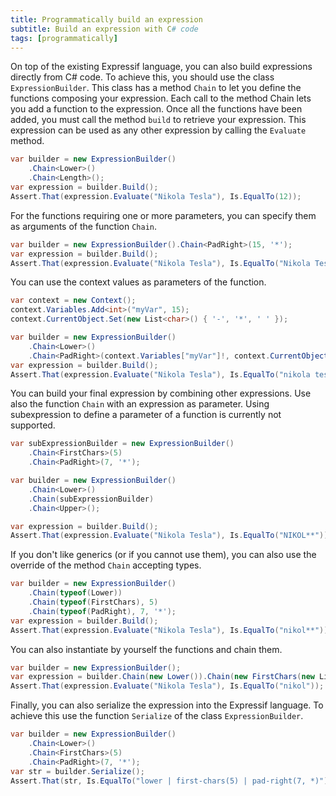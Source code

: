 ```yaml
---
title: Programmatically build an expression
subtitle: Build an expression with C# code
tags: [programmatically]
---
```


On top of the existing Expressif language, you can also build expressions directly from C# code. To achieve this, you should use the class `ExpressionBuilder`. This class has a method `Chain` to let you define the functions composing your expression. Each call to the method Chain lets you add a function to the expression. Once all the functions have been added, you must call the method `build` to retrieve your expression. This expression can be used as any other expression by calling the `Evaluate` method.

<!-- START INCLUDE "ExpressionBuilderTest.cs/Chain_MultipleWithoutParameters_CorrectlyEvaluate" -->
```csharp
var builder = new ExpressionBuilder()
    .Chain<Lower>()
    .Chain<Length>();
var expression = builder.Build();
Assert.That(expression.Evaluate("Nikola Tesla"), Is.EqualTo(12));
```
<!-- END INCLUDE -->

For the functions requiring one or more parameters, you can specify them as arguments of the function `Chain`. 

<!-- START INCLUDE "ExpressionBuilderTest.cs/Chain_WithParameters_CorrectlyEvaluate" -->
```csharp
var builder = new ExpressionBuilder().Chain<PadRight>(15, '*');
var expression = builder.Build();
Assert.That(expression.Evaluate("Nikola Tesla"), Is.EqualTo("Nikola Tesla***"));
```
<!-- END INCLUDE -->

You can use the context values as parameters of the function. 

<!-- START INCLUDE "ExpressionBuilderTest.cs/Chain_MultipleWithContext_CorrectlyEvaluate" -->
```csharp
var context = new Context();
context.Variables.Add<int>("myVar", 15);
context.CurrentObject.Set(new List<char>() { '-', '*', ' ' });

var builder = new ExpressionBuilder()
    .Chain<Lower>()
    .Chain<PadRight>(context.Variables["myVar"]!, context.CurrentObject[1]!);
var expression = builder.Build();
Assert.That(expression.Evaluate("Nikola Tesla"), Is.EqualTo("nikola tesla***"));
```
<!-- END INCLUDE -->

You can build your final expression by combining other expressions. Use also the function `Chain` with an expression as parameter. Using subexpression to define a parameter of a function is currently not supported.

<!-- START INCLUDE "ExpressionBuilderTest.cs/Chain_SubExpression_CorrectlyEvaluate" -->
```csharp
var subExpressionBuilder = new ExpressionBuilder()
    .Chain<FirstChars>(5)
    .Chain<PadRight>(7, '*');

var builder = new ExpressionBuilder()
    .Chain<Lower>()
    .Chain(subExpressionBuilder)
    .Chain<Upper>();

var expression = builder.Build();
Assert.That(expression.Evaluate("Nikola Tesla"), Is.EqualTo("NIKOL**"));
```
<!-- END INCLUDE -->

If you don't like generics (or if you cannot use them), you can also use the override of the method `Chain` accepting types.

<!-- START INCLUDE "ExpressionBuilderTest.cs/Chain_NotGeneric_CorrectlyEvaluate" -->
```csharp
var builder = new ExpressionBuilder()
    .Chain(typeof(Lower))
    .Chain(typeof(FirstChars), 5)
    .Chain(typeof(PadRight), 7, '*');
var expression = builder.Build();
Assert.That(expression.Evaluate("Nikola Tesla"), Is.EqualTo("nikol**"));
```
<!-- END INCLUDE -->

You can also instantiate by yourself the functions and chain them.

<!-- START INCLUDE "ExpressionBuilderTest.cs/Chain_IFunction_CorrectlyEvaluate" -->
```csharp
var builder = new ExpressionBuilder();
var expression = builder.Chain(new Lower()).Chain(new FirstChars(new LiteralScalarResolver<int>(5))).Build();
Assert.That(expression.Evaluate("Nikola Tesla"), Is.EqualTo("nikol"));
```
<!-- END INCLUDE -->

Finally, you can also serialize the expression into the Expressif language. To achieve this use the function `Serialize` of the class `ExpressionBuilder`.

<!-- START INCLUDE "ExpressionBuilderTest.cs/Serialize_WithParameters_CorrectlySerialized" -->
```csharp
var builder = new ExpressionBuilder()
    .Chain<Lower>()
    .Chain<FirstChars>(5)
    .Chain<PadRight>(7, '*');
var str = builder.Serialize();
Assert.That(str, Is.EqualTo("lower | first-chars(5) | pad-right(7, *)"));
```
<!-- END INCLUDE -->
